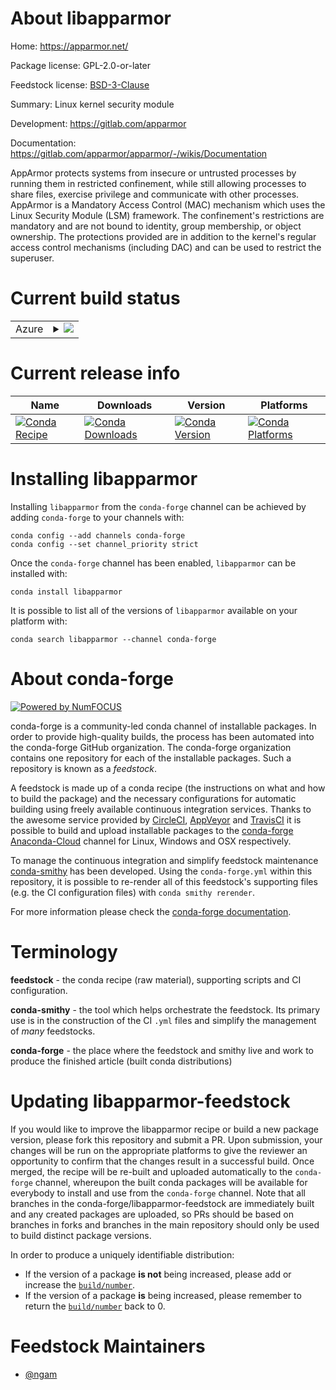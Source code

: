 About libapparmor
=================

Home: https://apparmor.net/

Package license: GPL-2.0-or-later

Feedstock license: [BSD-3-Clause](https://github.com/conda-forge/libapparmor-feedstock/blob/master/LICENSE.txt)

Summary: Linux kernel security module

Development: https://gitlab.com/apparmor

Documentation: https://gitlab.com/apparmor/apparmor/-/wikis/Documentation

AppArmor protects systems from insecure or untrusted processes
by running them in restricted confinement, while still allowing
processes to share files, exercise privilege and communicate with
other processes. AppArmor is a Mandatory Access Control (MAC)
mechanism which uses the Linux Security Module (LSM) framework.
The confinement's restrictions are mandatory and are not bound to
identity, group membership, or object ownership. The protections
provided are in addition to the kernel's regular access control
mechanisms (including DAC) and can be used to restrict the
superuser.


Current build status
====================


<table>
    
  <tr>
    <td>Azure</td>
    <td>
      <details>
        <summary>
          <a href="https://dev.azure.com/conda-forge/feedstock-builds/_build/latest?definitionId=14919&branchName=master">
            <img src="https://dev.azure.com/conda-forge/feedstock-builds/_apis/build/status/libapparmor-feedstock?branchName=master">
          </a>
        </summary>
        <table>
          <thead><tr><th>Variant</th><th>Status</th></tr></thead>
          <tbody><tr>
              <td>linux_64</td>
              <td>
                <a href="https://dev.azure.com/conda-forge/feedstock-builds/_build/latest?definitionId=14919&branchName=master">
                  <img src="https://dev.azure.com/conda-forge/feedstock-builds/_apis/build/status/libapparmor-feedstock?branchName=master&jobName=linux&configuration=linux_64_" alt="variant">
                </a>
              </td>
            </tr>
          </tbody>
        </table>
      </details>
    </td>
  </tr>
</table>

Current release info
====================

| Name | Downloads | Version | Platforms |
| --- | --- | --- | --- |
| [![Conda Recipe](https://img.shields.io/badge/recipe-libapparmor-green.svg)](https://anaconda.org/conda-forge/libapparmor) | [![Conda Downloads](https://img.shields.io/conda/dn/conda-forge/libapparmor.svg)](https://anaconda.org/conda-forge/libapparmor) | [![Conda Version](https://img.shields.io/conda/vn/conda-forge/libapparmor.svg)](https://anaconda.org/conda-forge/libapparmor) | [![Conda Platforms](https://img.shields.io/conda/pn/conda-forge/libapparmor.svg)](https://anaconda.org/conda-forge/libapparmor) |

Installing libapparmor
======================

Installing `libapparmor` from the `conda-forge` channel can be achieved by adding `conda-forge` to your channels with:

```
conda config --add channels conda-forge
conda config --set channel_priority strict
```

Once the `conda-forge` channel has been enabled, `libapparmor` can be installed with:

```
conda install libapparmor
```

It is possible to list all of the versions of `libapparmor` available on your platform with:

```
conda search libapparmor --channel conda-forge
```


About conda-forge
=================

[![Powered by
NumFOCUS](https://img.shields.io/badge/powered%20by-NumFOCUS-orange.svg?style=flat&colorA=E1523D&colorB=007D8A)](https://numfocus.org)

conda-forge is a community-led conda channel of installable packages.
In order to provide high-quality builds, the process has been automated into the
conda-forge GitHub organization. The conda-forge organization contains one repository
for each of the installable packages. Such a repository is known as a *feedstock*.

A feedstock is made up of a conda recipe (the instructions on what and how to build
the package) and the necessary configurations for automatic building using freely
available continuous integration services. Thanks to the awesome service provided by
[CircleCI](https://circleci.com/), [AppVeyor](https://www.appveyor.com/)
and [TravisCI](https://travis-ci.com/) it is possible to build and upload installable
packages to the [conda-forge](https://anaconda.org/conda-forge)
[Anaconda-Cloud](https://anaconda.org/) channel for Linux, Windows and OSX respectively.

To manage the continuous integration and simplify feedstock maintenance
[conda-smithy](https://github.com/conda-forge/conda-smithy) has been developed.
Using the ``conda-forge.yml`` within this repository, it is possible to re-render all of
this feedstock's supporting files (e.g. the CI configuration files) with ``conda smithy rerender``.

For more information please check the [conda-forge documentation](https://conda-forge.org/docs/).

Terminology
===========

**feedstock** - the conda recipe (raw material), supporting scripts and CI configuration.

**conda-smithy** - the tool which helps orchestrate the feedstock.
                   Its primary use is in the construction of the CI ``.yml`` files
                   and simplify the management of *many* feedstocks.

**conda-forge** - the place where the feedstock and smithy live and work to
                  produce the finished article (built conda distributions)


Updating libapparmor-feedstock
==============================

If you would like to improve the libapparmor recipe or build a new
package version, please fork this repository and submit a PR. Upon submission,
your changes will be run on the appropriate platforms to give the reviewer an
opportunity to confirm that the changes result in a successful build. Once
merged, the recipe will be re-built and uploaded automatically to the
`conda-forge` channel, whereupon the built conda packages will be available for
everybody to install and use from the `conda-forge` channel.
Note that all branches in the conda-forge/libapparmor-feedstock are
immediately built and any created packages are uploaded, so PRs should be based
on branches in forks and branches in the main repository should only be used to
build distinct package versions.

In order to produce a uniquely identifiable distribution:
 * If the version of a package **is not** being increased, please add or increase
   the [``build/number``](https://docs.conda.io/projects/conda-build/en/latest/resources/define-metadata.html#build-number-and-string).
 * If the version of a package **is** being increased, please remember to return
   the [``build/number``](https://docs.conda.io/projects/conda-build/en/latest/resources/define-metadata.html#build-number-and-string)
   back to 0.

Feedstock Maintainers
=====================

* [@ngam](https://github.com/ngam/)

